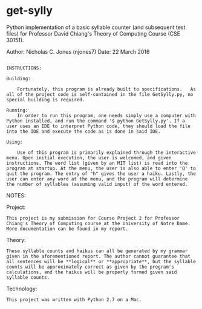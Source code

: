 # get-sylly
Python implementation of a basic syllable counter (and subsequent test files) for Professor David Chiang's Theory of Computing Course (CSE 30151).

Author: Nicholas C. Jones (njones7)
Date: 22  March 2016

~~~~~~~~~~~~~~~~~~~~~~~~~~~~~~~~~~~~~

INSTRUCTIONS:

Building: 

	Fortunately, this program is already built to specifications. 	As all of the project code is self-contained in the file GetSylly.py, no special building is required.

Running:
	In order to run this program, one needs simply use a computer with Python installed, and run the command '$ python GetSylly.py'. If a user uses an IDE to interpret Python code, they should load the file into the IDE and execute the code as is done in said IDE.

Using:	

	Use of this program is primarily explained through the interactive menu. Upon initial execution, the user is welcomed, and given instructions. The word list (given by an MIT list) is read into the program at startup. At the menu, the user is also able to enter 'Q' to quit the program. The entry of "h" gives the user a haiku. Lastly, the user can enter any word at the menu, and the program will determine the number of syllables (assuming valid input) of the word entered.

~~~~~~~~~~~~~~~~~~~~~~~~~~~~~~~~~~~~~

NOTES:	

Project:

	This project is my submission for Course Project 2 for Professor Chiang's Theory of Computing course at the University of Notre Dame. More documentation can be found in my report.

Theory:

	These syllable counts and haikus can all be generated by my grammar given in the aforementioned report. The author cannot guarantee that all sentences will be **logical** or **appropriate**, but the syllable counts will be approximately correct as given by the program's calculations, and the haikus will be properly formed given said syllable counts.

Technology:

	This project was written with Python 2.7 on a Mac.
		


